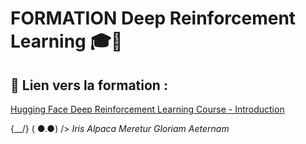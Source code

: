 # **FORMATION Deep Reinforcement Learning** 🎓🤖

## 🔗 **Lien vers la formation :**  
[Hugging Face Deep Reinforcement Learning Course - Introduction](https://huggingface.co/learn/deep-rl-course/unit0/introduction)



{\__/}
( ●.●)
/> *Iris Alpaca Meretur Gloriam Aeternam* 

